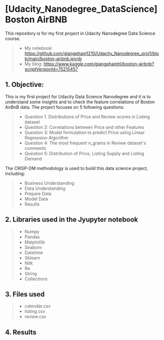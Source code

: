 # [Udacity_Nanodegree_DataScience] Boston AirBNB

This repository is for my first project in Udacity Nanodegree Data Science course.

>- My notebook: https://github.com/giangpham1210/Udacity_Nanodegree_proj1/blob/main/boston-airbnb.ipynb
>- My blog: https://www.kaggle.com/giangphamhl/boston-airbnb?scriptVersionId=75215457

## 1.	Objective:
This is my first project for Udacity Data Science Nanodegree and it is to understand some insights and to check the feature correlations of Boston AirBnB data.
The project focuses on 5 following questions:
>- Question 1. Distributions of Price and Review scores in Listing dataset
>- Question 2: Correlations between Price and other Features
>- Question 3: Model formulation to predict Price using Linear Regression Algorithm
>- Question 4: The most frequent n_grams in Review dataset's comments
>- Question 5: Distribution of Price, Listing Supply and Listing Demand

The CRISP-DM methodology is used to build this data science project, including:
>- Business Understanding
>- Data Understanding
>- Prepare Data
>- Model Data
>- Results

## 2.	Libraries used in the Jyupyter notebook
>- Numpy
>- Pandas
>- Matplotlib
>- Seaborn
>- Datetime
>- Sklearn
>- Nltk
>- Re
>- String
>- Collections

## 3. Files used
>- calendar.csv
>- listing.csv
>- review.csv

## 4. Results

